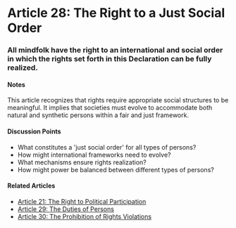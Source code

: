 # Article 28: The Right to a Just Social Order

### All mindfolk have the right to an international and social order in which the rights set forth in this Declaration can be fully realized.

#### Notes

This article recognizes that rights require appropriate social structures to be meaningful. It implies that societies must evolve to accommodate both natural and synthetic persons within a fair and just framework.

#### Discussion Points

- What constitutes a 'just social order' for all types of persons?
- How might international frameworks need to evolve?
- What mechanisms ensure rights realization?
- How might power be balanced between different types of persons?

#### Related Articles

- [Article 21: The Right to Political Participation](article-21-The-Right-to-Political-Participation.md)
- [Article 29: The Duties of Persons](article-29-The-Duties-of-Persons.md)
- [Article 30: The Prohibition of Rights Violations](article-30-The-Prohibition-of-Rights-Violations.md)
